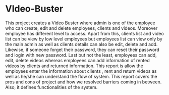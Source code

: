 # VIdeo-Buster
This project creates a Video Buster where admin is one of the employee who can create, edit and delete employees, clients and videos. Moreover employee has different level to access. Apart from this, clients list and video list can be view by  low level employees but employees list can view only by the main admin as well as clients details can also be edit, delete and add. Likewise, if someone forget their password, they can reset their password and login with new password. Last but not the least, employees can add, edit, delete videos whereas employees can add information of rented videos by clients and returned information. This report is allow the employees enter the information about clients , rent and return videos as well as he/she can understand the flow of system. This report covers the pros and cons of project and how we resolved barriers coming in between. Also, it defines functionalities of the system.
